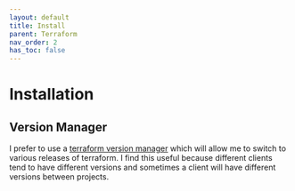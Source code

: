 ```yaml
---
layout: default
title: Install
parent: Terraform
nav_order: 2
has_toc: false
---
```


# Installation

## Version Manager

I prefer to use a [terraform version manager](https://github.com/tfutils/tfenv) which will allow me to switch to various releases of terraform. I find this useful because different clients tend to have different versions and sometimes a client will have different versions between projects.  
